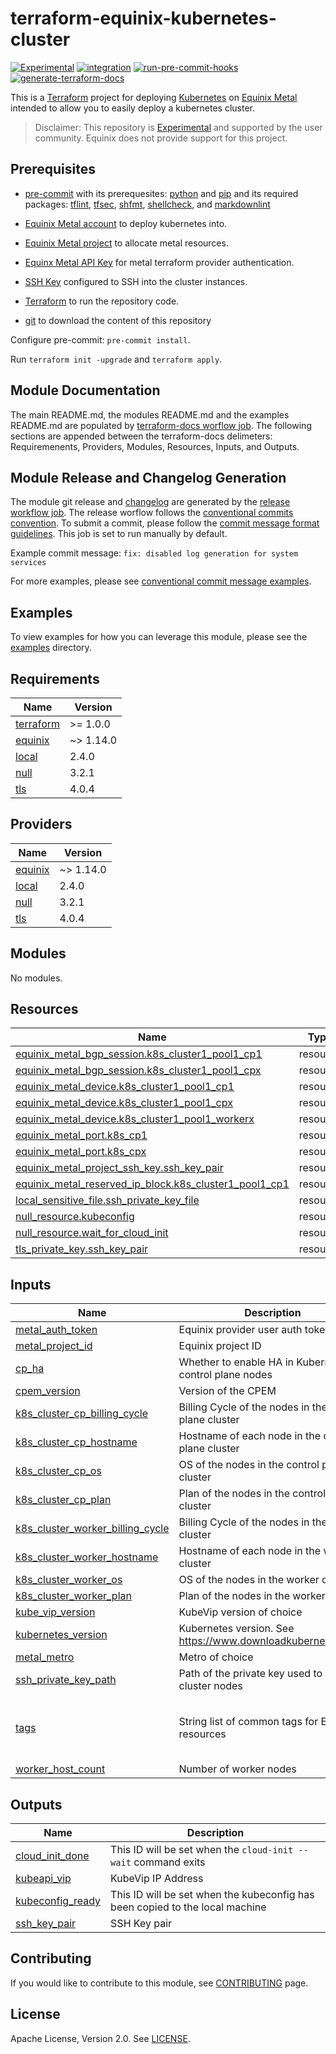 
# terraform-equinix-kubernetes-cluster

[![Experimental](https://img.shields.io/badge/Stability-Experimental-red.svg)](https://github.com/equinix-labs/standards#about-uniform-standards)
[![integration](https://github.com/equinix-labs/terraform-equinix-kubernetes-cluster/actions/workflows/integration.yml/badge.svg)](https://github.com/equinix-labs/terraform-equinix-kubernetes-cluster/actions/workflows/integration.yml)
[![run-pre-commit-hooks](https://github.com/equinix-labs/terraform-equinix-kubernetes-cluster/actions/workflows/pre-commit.yaml/badge.svg)](https://github.com/equinix-labs/terraform-equinix-kubernetes-cluster/actions/workflows/pre-commit.yaml)
[![generate-terraform-docs](https://github.com/equinix-labs/terraform-equinix-kubernetes-cluster/actions/workflows/documentation.yaml/badge.svg)](https://github.com/equinix-labs/terraform-equinix-kubernetes-cluster/actions/workflows/documentation.yaml)

This is a [Terraform](hhttps://registry.terraform.io/providers/equinix/metal/latest/docs) project for deploying [Kubernetes](https://kubernetes.io/) on [Equinix Metal](https://metal.equinix.com) intended to allow you to easily deploy a kubernetes cluster.

> Disclaimer: This repository is [Experimental](https://github.com/packethost/standards/blob/master/experimental-statement.md) and supported by the user community. Equinix does not provide support for this project.

## Prerequisites

* [pre-commit](https://pre-commit.com/#install) with its prerequesites: [python](https://docs.python.org/3/using/index.html) and [pip](https://pip.pypa.io/en/stable/installation/) and its required packages: [tflint](https://github.com/terraform-linters/tflint), [tfsec](https://aquasecurity.github.io/tfsec/v1.0.11/getting-started/installation/), [shfmt](https://github.com/mvdan/sh), [shellcheck](https://github.com/koalaman/shellcheck), and [markdownlint](https://github.com/markdownlint/markdownlint)

* [Equinix Metal account](https://deploy.equinix.com/get-started/) to deploy kubernetes into.

* [Equinix Metal project](https://deploy.equinix.com/developers/docs/metal/accounts/projects/) to allocate metal resources.

* [Equinx Metal API Key](https://deploy.equinix.com/developers/docs/metal/accounts/api-keys/) for metal terraform provider authentication.

* [SSH Key](https://deploy.equinix.com/developers/docs/metal/accounts/ssh-keys/) configured to SSH into the cluster instances.

* [Terraform](https://releases.hashicorp.com/terraform/) to run the repository code.

* [git](https://git-scm.com/) to download the content of this repository

Configure pre-commit: `pre-commit install`.

Run `terraform init -upgrade` and `terraform apply`.

## Module Documentation

The main README.md, the modules README.md and the examples README.md are populated by [terraform-docs worflow job](.github/workflows/documentation.yaml). The following sections are appended between the terraform-docs delimeters: Requiremenents, Providers, Modules, Resources, Inputs, and Outputs.

## Module Release and Changelog Generation

The module git release and [changelog](CHANGELOG.md) are generated by the [release workflow job](.github/workflows/release.yaml). The release worflow follows the [conventional commits convention](https://www.conventionalcommits.org/). To submit a commit, please follow the [commit message format guidelines](https://www.conventionalcommits.org/en/v1.0.0/#specification). This job is set to run manually by default.

Example commit message: `fix: disabled log generation for system services`

For more examples, please see [conventional commit message examples](https://www.conventionalcommits.org/en/v1.0.0/#examples).

## Examples

To view examples for how you can leverage this module, please see the [examples](examples/) directory.
<!-- BEGIN_TF_DOCS -->
## Requirements

| Name | Version |
|------|---------|
| <a name="requirement_terraform"></a> [terraform](#requirement\_terraform) | >= 1.0.0 |
| <a name="requirement_equinix"></a> [equinix](#requirement\_equinix) | ~> 1.14.0 |
| <a name="requirement_local"></a> [local](#requirement\_local) | 2.4.0 |
| <a name="requirement_null"></a> [null](#requirement\_null) | 3.2.1 |
| <a name="requirement_tls"></a> [tls](#requirement\_tls) | 4.0.4 |

## Providers

| Name | Version |
|------|---------|
| <a name="provider_equinix"></a> [equinix](#provider\_equinix) | ~> 1.14.0 |
| <a name="provider_local"></a> [local](#provider\_local) | 2.4.0 |
| <a name="provider_null"></a> [null](#provider\_null) | 3.2.1 |
| <a name="provider_tls"></a> [tls](#provider\_tls) | 4.0.4 |

## Modules

No modules.

## Resources

| Name | Type |
|------|------|
| [equinix_metal_bgp_session.k8s_cluster1_pool1_cp1](https://registry.terraform.io/providers/equinix/equinix/latest/docs/resources/metal_bgp_session) | resource |
| [equinix_metal_bgp_session.k8s_cluster1_pool1_cpx](https://registry.terraform.io/providers/equinix/equinix/latest/docs/resources/metal_bgp_session) | resource |
| [equinix_metal_device.k8s_cluster1_pool1_cp1](https://registry.terraform.io/providers/equinix/equinix/latest/docs/resources/metal_device) | resource |
| [equinix_metal_device.k8s_cluster1_pool1_cpx](https://registry.terraform.io/providers/equinix/equinix/latest/docs/resources/metal_device) | resource |
| [equinix_metal_device.k8s_cluster1_pool1_workerx](https://registry.terraform.io/providers/equinix/equinix/latest/docs/resources/metal_device) | resource |
| [equinix_metal_port.k8s_cp1](https://registry.terraform.io/providers/equinix/equinix/latest/docs/resources/metal_port) | resource |
| [equinix_metal_port.k8s_cpx](https://registry.terraform.io/providers/equinix/equinix/latest/docs/resources/metal_port) | resource |
| [equinix_metal_project_ssh_key.ssh_key_pair](https://registry.terraform.io/providers/equinix/equinix/latest/docs/resources/metal_project_ssh_key) | resource |
| [equinix_metal_reserved_ip_block.k8s_cluster1_pool1_cp1](https://registry.terraform.io/providers/equinix/equinix/latest/docs/resources/metal_reserved_ip_block) | resource |
| [local_sensitive_file.ssh_private_key_file](https://registry.terraform.io/providers/hashicorp/local/2.4.0/docs/resources/sensitive_file) | resource |
| [null_resource.kubeconfig](https://registry.terraform.io/providers/hashicorp/null/3.2.1/docs/resources/resource) | resource |
| [null_resource.wait_for_cloud_init](https://registry.terraform.io/providers/hashicorp/null/3.2.1/docs/resources/resource) | resource |
| [tls_private_key.ssh_key_pair](https://registry.terraform.io/providers/hashicorp/tls/4.0.4/docs/resources/private_key) | resource |

## Inputs

| Name | Description | Type | Default | Required |
|------|-------------|------|---------|:--------:|
| <a name="input_metal_auth_token"></a> [metal\_auth\_token](#input\_metal\_auth\_token) | Equinix provider user auth token | `string` | n/a | yes |
| <a name="input_metal_project_id"></a> [metal\_project\_id](#input\_metal\_project\_id) | Equinix project ID | `string` | n/a | yes |
| <a name="input_cp_ha"></a> [cp\_ha](#input\_cp\_ha) | Whether to enable HA in Kubernetes control plane nodes | `bool` | `true` | no |
| <a name="input_cpem_version"></a> [cpem\_version](#input\_cpem\_version) | Version of the CPEM | `string` | `"v3.6.2"` | no |
| <a name="input_k8s_cluster_cp_billing_cycle"></a> [k8s\_cluster\_cp\_billing\_cycle](#input\_k8s\_cluster\_cp\_billing\_cycle) | Billing Cycle of the nodes in the control plane cluster | `string` | `"hourly"` | no |
| <a name="input_k8s_cluster_cp_hostname"></a> [k8s\_cluster\_cp\_hostname](#input\_k8s\_cluster\_cp\_hostname) | Hostname of each node in the control plane cluster | `string` | `"k8s-cluster1-pool1-cp"` | no |
| <a name="input_k8s_cluster_cp_os"></a> [k8s\_cluster\_cp\_os](#input\_k8s\_cluster\_cp\_os) | OS of the nodes in the control plane cluster | `string` | `"ubuntu_20_04"` | no |
| <a name="input_k8s_cluster_cp_plan"></a> [k8s\_cluster\_cp\_plan](#input\_k8s\_cluster\_cp\_plan) | Plan of the nodes in the control plane cluster | `string` | `"m3.small.x86"` | no |
| <a name="input_k8s_cluster_worker_billing_cycle"></a> [k8s\_cluster\_worker\_billing\_cycle](#input\_k8s\_cluster\_worker\_billing\_cycle) | Billing Cycle of the nodes in the worker cluster | `string` | `"hourly"` | no |
| <a name="input_k8s_cluster_worker_hostname"></a> [k8s\_cluster\_worker\_hostname](#input\_k8s\_cluster\_worker\_hostname) | Hostname of each node in the worker cluster | `string` | `"k8s-cluster1-pool1-worker"` | no |
| <a name="input_k8s_cluster_worker_os"></a> [k8s\_cluster\_worker\_os](#input\_k8s\_cluster\_worker\_os) | OS of the nodes in the worker cluster | `string` | `"ubuntu_20_04"` | no |
| <a name="input_k8s_cluster_worker_plan"></a> [k8s\_cluster\_worker\_plan](#input\_k8s\_cluster\_worker\_plan) | Plan of the nodes in the worker cluster | `string` | `"m3.small.x86"` | no |
| <a name="input_kube_vip_version"></a> [kube\_vip\_version](#input\_kube\_vip\_version) | KubeVip version of choice | `string` | `"v0.6.2"` | no |
| <a name="input_kubernetes_version"></a> [kubernetes\_version](#input\_kubernetes\_version) | Kubernetes version. See https://www.downloadkubernetes.com/ | `string` | `"v1.27.5"` | no |
| <a name="input_metal_metro"></a> [metal\_metro](#input\_metal\_metro) | Metro of choice | `string` | `"da"` | no |
| <a name="input_ssh_private_key_path"></a> [ssh\_private\_key\_path](#input\_ssh\_private\_key\_path) | Path of the private key used to SSH into cluster nodes | `string` | `""` | no |
| <a name="input_tags"></a> [tags](#input\_tags) | String list of common tags for Equinix resources | `list(any)` | <pre>[<br>  "k8s-cluster-cluster1",<br>  "k8s-nodepool-pool1"<br>]</pre> | no |
| <a name="input_worker_host_count"></a> [worker\_host\_count](#input\_worker\_host\_count) | Number of worker nodes | `number` | `1` | no |

## Outputs

| Name | Description |
|------|-------------|
| <a name="output_cloud_init_done"></a> [cloud\_init\_done](#output\_cloud\_init\_done) | This ID will be set when the `cloud-init --wait` command exits |
| <a name="output_kubeapi_vip"></a> [kubeapi\_vip](#output\_kubeapi\_vip) | KubeVip IP Address |
| <a name="output_kubeconfig_ready"></a> [kubeconfig\_ready](#output\_kubeconfig\_ready) | This ID will be set when the kubeconfig has been copied to the local machine |
| <a name="output_ssh_key_pair"></a> [ssh\_key\_pair](#output\_ssh\_key\_pair) | SSH Key pair |
<!-- END_TF_DOCS -->
## Contributing

If you would like to contribute to this module, see [CONTRIBUTING](CONTRIBUTING.md) page.

## License

Apache License, Version 2.0. See [LICENSE](LICENSE).
